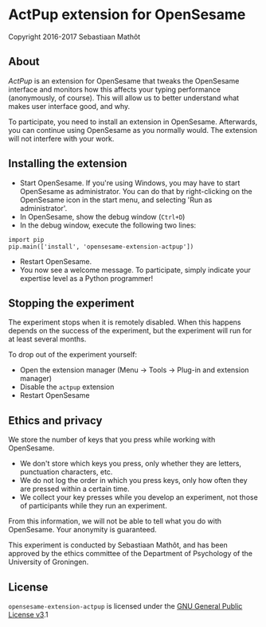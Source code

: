 # ActPup extension for OpenSesame

Copyright 2016-2017 Sebastiaan Mathôt

## About

*ActPup* is an extension for OpenSesame that tweaks the OpenSesame interface and monitors how this affects your typing performance (anonymously, of course). This will allow us to better understand what makes user interface good, and why.

To participate, you need to install an extension in OpenSesame. Afterwards, you can continue using OpenSesame as you normally would. The extension will not interfere with your work.

## Installing the extension

- Start OpenSesame. If you're using Windows, you may have to start OpenSesame as administrator. You can do that by right-clicking on the OpenSesame icon in the start menu, and selecting 'Run as administrator'.
- In OpenSesame, show the debug window (`Ctrl+D`)
- In the debug window, execute the following two lines:

~~~ .python
import pip
pip.main(['install', 'opensesame-extension-actpup'])
~~~

- Restart OpenSesame.
- You now see a welcome message. To participate, simply indicate your expertise level as a Python programmer!

## Stopping the experiment

The experiment stops when it is remotely disabled. When this happens depends on the success of the experiment, but the experiment will run for at least several months.

To drop out of the experiment yourself:

- Open the extension manager (Menu → Tools → Plug-in and extension manager)
- Disable the `actpup` extension
- Restart OpenSesame

## Ethics and privacy

We store the number of keys that you press while working with OpenSesame.

- We don't store which keys you press, only whether they are letters, punctuation characters, etc.
- We do not log the order in which you press keys, only how often they are pressed within a certain time.
- We collect your key presses while you develop an experiment, not those of participants while they run an experiment.

From this information, we will not be able to tell what you do with OpenSesame. Your anonymity is guaranteed.

This experiment is conducted by Sebastiaan Mathôt, and has been approved by the ethics committee of the Department of Psychology of the University of Groningen.

## License

`opensesame-extension-actpup` is licensed under the [GNU General Public License
v3](http://www.gnu.org/licenses/gpl-3.0.en.html).1
